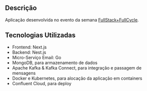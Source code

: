 ## Descrição

Aplicação desenvolvida no evento da semana [FullStack+FullCycle](https://imersao.fullcycle.com.br/evento/).

## Tecnologias Utilizadas

- Frontend: Next.js
- Backend: Nest.js
- Micro-Serviço Email: Go
- MongoDB, para armazenamento de dados
- Apache Kafka & Kafka Connect, para integração e passagem de mensagens
- Docker e Kubernetes, para alocação da aplicação em containers
- Confluent Cloud, para deploy

